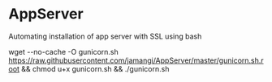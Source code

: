 # AppServer
Automating installation of app server with SSL using bash


wget --no-cache -O gunicorn.sh https://raw.githubusercontent.com/jamangi/AppServer/master/gunicorn.sh.root && chmod u+x gunicorn.sh && ./gunicorn.sh